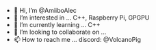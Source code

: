 - 👋 Hi, I’m @AmiiboAlec
- 👀 I’m interested in ... C++, Raspberry Pi, GPGPU
- 🌱 I’m currently learning ... C++
- 💞️ I’m looking to collaborate on ...
- 📫 How to reach me ... discord: @VolcanoPig

<!---
AmiiboAlec/AmiiboAlec is a ✨ special ✨ repository because its `README.md` (this file) appears on your GitHub profile.
You can click the Preview link to take a look at your changes.
--->
